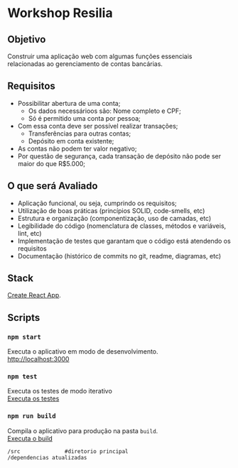 # Workshop Resilia

## Objetivo
Construir uma aplicação web com algumas funções essenciais relacionadas ao gerenciamento de contas bancárias.

## Requisitos

* Possibilitar abertura de uma conta;
  * Os dados necessárioos são: Nome completo e CPF;
  * Só é permitido uma conta por pessoa;
* Com essa conta deve ser possível realizar transações;
  * Transferências para outras contas;
  * Depósito em conta existente;
* As contas não podem ter valor negativo;
* Por questão de segurança, cada transação de depósito não pode ser maior do que R$5.000;

## O que será Avaliado

* Aplicação funcional, ou seja, cumprindo os requisitos;
* Utilização de boas práticas (princípios SOLID, code-smells, etc)
* Estrutura e organização (componentização, uso de camadas, etc)
* Legibilidade do código (nomenclatura de classes, métodos e variáveis, lint, etc)
* Implementação de testes que garantam que o código está atendendo os requisitos
* Documentação (histórico de commits no git, readme, diagramas, etc)

## Stack

[Create React App](https://github.com/facebook/create-react-app).

## Scripts
### `npm start`

Executa o aplicativo em modo de desenvolvimento.\
[http://localhost:3000](http://localhost:3000)

### `npm test`

Executa os testes de modo iterativo\
[Executa os testes](https://facebook.github.io/create-react-app/docs/running-tests)

### `npm run build`

Compila o aplicativo para produção na pasta `build`.\
[Executa o build](https://facebook.github.io/create-react-app/docs/deployment)

```
/src              #diretorio principal
/dependencias atualizadas 
```